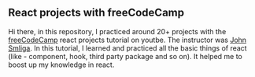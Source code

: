## React projects with freeCodeCamp

Hi there, in this repository, I practiced around 20+ projects with the [freeCodeCamp](https://www.freecodecamp.org/) react projects tutorial on youtbe. The instructor was [John Smliga](https://www.johnsmilga.com/). In this tutorial, I learned and practiced all the basic things of react (like - component, hook, third party package and so on). It helped me to boost up my knowledge in react.
